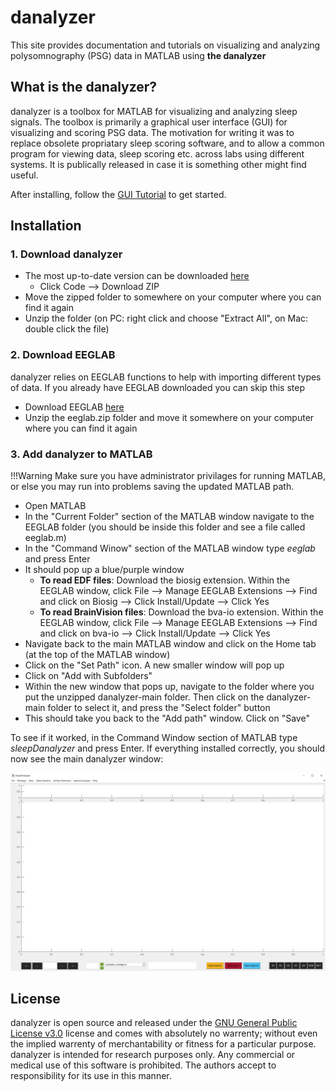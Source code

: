 # danalyzer

This site provides documentation and tutorials on visualizing and analyzing polysomnography (PSG) data in MATLAB using **the danalyzer**

## What is the danalyzer?

danalyzer is a toolbox for MATLAB for visualizing and analyzing sleep signals. The toolbox is primarily a graphical user interface (GUI) for visualizing and scoring PSG data. The motivation for writing it was to replace obsolete propriatary sleep scoring software, and to allow a common program for viewing data, sleep scoring etc. across labs using different systems. It is publically released in case it is something other might find useful.

After installing, follow the [GUI Tutorial](/gui-tutorial) to get started. 

## Installation

### 1. Download danalyzer

- The most up-to-date version can be downloaded [here](https://github.com/ddenis73/danalyzer)
	- Click Code --> Download ZIP
- Move the zipped folder to somewhere on your computer where you can find it again
- Unzip the folder (on PC: right click and choose "Extract All", on Mac: double click the file)

### 2. Download EEGLAB

danalyzer relies on EEGLAB functions to help with importing different types of data. If you already have EEGLAB downloaded you can skip this step

- Download EEGLAB [here](https://sccn.ucsd.edu/eeglab/download.php)
- Unzip the eeglab.zip folder and move it somewhere on your computer where you can find it again

### 3. Add danalyzer to MATLAB

!!!Warning
	Make sure you have administrator privilages for running MATLAB, or else you may run into problems saving the updated MATLAB path.

- Open MATLAB
- In the "Current Folder" section of the MATLAB window navigate to the EEGLAB folder (you should be inside this folder and see a file called eeglab.m)
- In the "Command Winow" section of the MATLAB window type *eeglab* and press Enter
- It should pop up a blue/purple window
	- **To read EDF files**: Download the biosig extension. Within the EEGLAB window, click File --> Manage EEGLAB Extensions --> Find and click on Biosig --> Click Install/Update --> Click Yes
	- **To read BrainVision files**: Download the bva-io extension. Within the EEGLAB window, click File --> Manage EEGLAB Extensions --> Find and click on bva-io --> Click Install/Update --> Click Yes
- Navigate back to the main MATLAB window and click on the Home tab (at the top of the MATLAB window)
- Click on the "Set Path" icon. A new smaller window will pop up
- Click on "Add with Subfolders"
- Within the new window that pops up, navigate to the folder where you put the unzipped danalyzer-main folder. Then click on the danalyzer-main folder to select it, and press the "Select folder" button
- This should take you back to the "Add path" window. Click on "Save"

To see if it worked, in the Command Window section of MATLAB type *sleepDanalyzer* and press Enter. If everything installed correctly, you should now see the main danalyzer window:

![danalyzer_blank](../img/danalyzer_empty.png)

## License

danalyzer is open source and released under the [GNU General Public License v3.0](https://www.gnu.org/licenses/gpl-3.0.en.html) license and comes with absolutely no warrenty; without even the implied warrenty of merchantability or fitness for a particular purpose. danalyzer is intended for research purposes only. Any commercial or medical use of this software is prohibited. The authors accept to responsibility for its use in this manner.